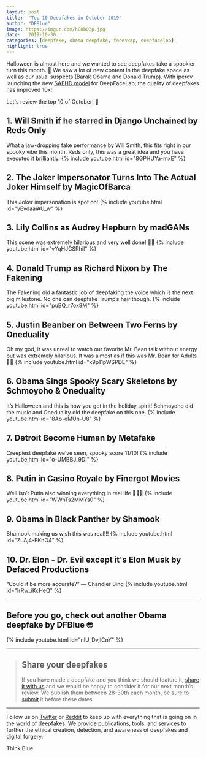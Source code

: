 ```yaml
---
layout: post
title:  "Top 10 Deepfakes in October 2019"
author: "DFBlue"
image: https://imgur.com/hEBbQZp.jpg
date:   2019-10-30
categories: [deepfake, obama deepfake, faceswap, deepfacelab]
highlight: true
---
```


Halloween is almost here and we wanted to see deepfakes take a spookier turn this month. 🎃
We saw a lot of new content in the deepfake space as well as our usual suspects (Barak Obama and Donald Trump). With iperov launching the new [SAEHD model](https://pub.dfblue.com/pub/2019-10-25-deepfacelab-tutorial) for DeepFaceLab, the quality of deepfakes has improved 10x!

Let's review the top 10 of October! 👻

## 1. Will Smith if he starred in Django Unchained by Reds Only
What a jaw-dropping fake performance by Will Smith, this fits right in our spooky vibe this month. Reds only, this was a great idea and you have executed it brilliantly.
{% include youtube.html id="8GPHUYa-mxE" %}

## 2. The Joker Impersonator Turns Into The Actual Joker Himself by MagicOfBarca
This Joker impersonation is spot on! 
{% include youtube.html id="yEvdaaiAU_w" %}

## 3. Lily Collins as Audrey Hepburn by madGANs
This scene was extremely hilarious and very well done! 💪🏻
{% include youtube.html id="vYqHJCSRhiI" %}

## 4. Donald Trump as Richard Nixon by The Fakening
The Fakening did a fantastic job of deepfaking the voice which is the next big milestone. No one can deepfake Trump’s hair though.
{% include youtube.html id="puBQ_r7ox8M" %}

## 5. Justin Beanber on Between Two Ferns by Oneduality
Oh my god, it was unreal to watch our favorite Mr. Bean talk without energy but was extremely hilarious. It was almost as if this was Mr. Bean for Adults 🍃🤐
{% include youtube.html id="x9p11pWSPDE" %}

## 6. Obama Sings Spooky Scary Skeletons by Schmoyoho & Oneduality
It’s Halloween and this is how you get in the holiday spirit! Schmoyoho did the music and Oneduality did the deepfake on this one.
{% include youtube.html id="8Ao-eMUn-U8" %}

## 7. Detroit Become Human by Metafake
Creepiest deepfake we’ve seen, spooky score 11/10!
{% include youtube.html id="o-UMBBJ_9DI" %}

## 8. Putin in Casino Royale by Finergot Movies
Well isn’t Putin also winning everything in real life 💁🏻‍♀️
{% include youtube.html id="WWnTs2MMYs0" %}

## 9. Obama in Black Panther by Shamook
Shamook making us wish this was real!!!
{% include youtube.html id="ZLAj4-FKnO4" %}

## 10. Dr. Elon - Dr. Evil except it's Elon Musk by Defaced Productions
“Could it be more accurate?” — Chandler Bing
{% include youtube.html id="IrRw_iKcHeQ" %}

-----

## Before you go, check out another Obama deepfake by DFBlue 🤓
{% include youtube.html id="nIU_DvjICnY" %}

-----

> ## Share your deepfakes
> If you have made a deepfake and you think we should feature it, [share it with us](https://dfblue.com/#submit-deepfake) and we would be happy to consider it for our next month’s review. We publish them between 28-30th each month, be sure to [submit](https://dfblue.com/#submit-deepfake) it before these dates.

-----

Follow us on [Twitter](https://twitter.com/dfblue) or [Reddit](https://reddit.com/u/deepfakeblue) to keep up with everything that is going on in the world of deepfakes. We provide publications, tools, and services to further the ethical creation, detection, and awareness of deepfakes and digital forgery.

Think Blue.
